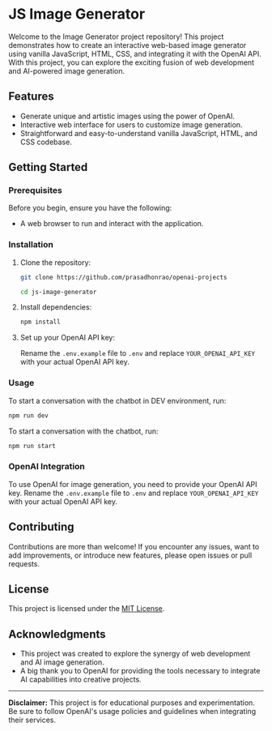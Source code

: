 # JS Image Generator

Welcome to the Image Generator project repository! This project demonstrates how to create an interactive web-based image generator using vanilla JavaScript, HTML, CSS, and integrating it with the OpenAI API. With this project, you can explore the exciting fusion of web development and AI-powered image generation.

## Features

- Generate unique and artistic images using the power of OpenAI.
- Interactive web interface for users to customize image generation.
- Straightforward and easy-to-understand vanilla JavaScript, HTML, and CSS codebase.

## Getting Started

### Prerequisites

Before you begin, ensure you have the following:

- A web browser to run and interact with the application.

### Installation

1. Clone the repository:

   ```sh
   git clone https://github.com/prasadhonrao/openai-projects

   cd js-image-generator
   ```

2. Install dependencies:

   ```sh
   npm install
   ```

3. Set up your OpenAI API key:

   Rename the `.env.example` file to `.env` and replace `YOUR_OPENAI_API_KEY` with your actual OpenAI API key.

### Usage

To start a conversation with the chatbot in DEV environment, run:

```sh
npm run dev
```

To start a conversation with the chatbot, run:

```sh
npm run start
```

### OpenAI Integration

To use OpenAI for image generation, you need to provide your OpenAI API key. Rename the `.env.example` file to `.env` and replace `YOUR_OPENAI_API_KEY` with your actual OpenAI API key.

## Contributing

Contributions are more than welcome! If you encounter any issues, want to add improvements, or introduce new features, please open issues or pull requests.

## License

This project is licensed under the [MIT License](LICENSE).

## Acknowledgments

- This project was created to explore the synergy of web development and AI image generation.
- A big thank you to OpenAI for providing the tools necessary to integrate AI capabilities into creative projects.

---

**Disclaimer:** This project is for educational purposes and experimentation. Be sure to follow OpenAI's usage policies and guidelines when integrating their services.
